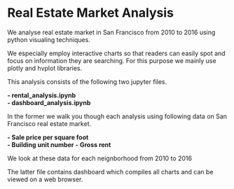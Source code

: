# Real Estate Market Analysis

We analyse real estate market in San Francisco from 2010 to 2016 using python visualing techniques.

We especially employ interactive charts so that readers can easily spot and focus on information they are searching.
For this purpose we mainly use plotly and hvplot libraries.

This analysis consists of the following two jupyter files.
 
**- rental_analysis.ipynb**<br />
**- dashboard_analysis.ipynb**

In the former we walk you though each analysis using following data on San Francisco real estate market.

**- Sale price per square foot**<br />
**- Building unit number**
**- Gross rent**

We look at these data for each neignborhood from 2010 to 2016

The latter file contains dashboard which compiles all charts and can be viewed on a web browser.
